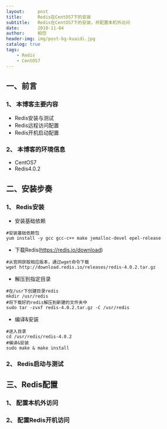 ```yaml
---
layout:     post
title:      Redis在CentOS7下的安装
subtitle:   Redis在CentOS7下的安装，并配置本机外访问
date:       2018-11-04
author:     柏恺
header-img: img/post-bg-kuaidi.jpg
catalog: true
tags:
    - Redis
    - CentOS7
---
```


## 一、前言

### 1、 本博客主要内容
* Redis安装与测试
* Redis远程访问配置
* Redis开机启动配置
### 2、 本博客的环境信息
* CentOS7
* Redis4.0.2

## 二、安装步奏

### 1、 Redis安装
* 安装基础依赖
```
#安装基础依赖包
yum install -y gcc gcc-c++ make jemalloc-devel epel-release
```
* 下载Redis(https://redis.io/download)
```
#从官网获取相应版本，通过wget命令下载
wget http://download.redis.io/releases/redis-4.0.2.tar.gz
```
* 解压到指定目录
```
#在/usr下创建目录redis
mkdir /usr/redis
#将下载好的redis解压到新建的文件夹中
sudo tar -zvxf redis-4.0.2.tar.gz -C /usr/redis
```
* 编译&安装
```
#进入目录
cd /usr/redis/redis-4.0.2
#编译&安装
sudo make & make install
``` 
### 2、 Redis启动与测试

## 三、Redis配置

### 1、 配置本机外访问
### 2、 配置Redis开机访问
